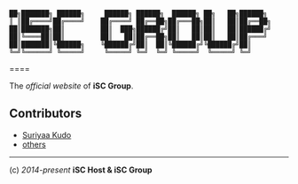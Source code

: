     ██╗███████╗ ██████╗     ██████╗ ██████╗  ██████╗ ██╗   ██╗██████╗ 
    ║ ║██╔════╝██╔════╝    ██╔════╝ ██╔══██╗██╔═══██╗██║   ██║██╔══██╗
    ██║███████╗██║         ██║  ███╗██████╔╝██║   ██║██║   ██║██████╔╝
    ██║╚════██║██║         ██║   ██║██╔══██╗██║   ██║██║   ██║██╔═══╝ 
    ██║███████║╚██████╗    ╚██████╔╝██║  ██║╚██████╔╝╚██████╔╝██║     
    ╚═╝╚══════╝ ╚═════╝     ╚═════╝ ╚═╝  ╚═╝ ╚═════╝  ╚═════╝ ╚═╝     
====


The *official website* of **iSC Group**.

## Contributors
* [Suriyaa Kudo](https://github.com/SuriyaaKudoIsc)
* [others](https://github.com/iSC-Host/group.isc/graphs/contributors)

----
(c) *2014-present* **iSC Host & iSC Group**
